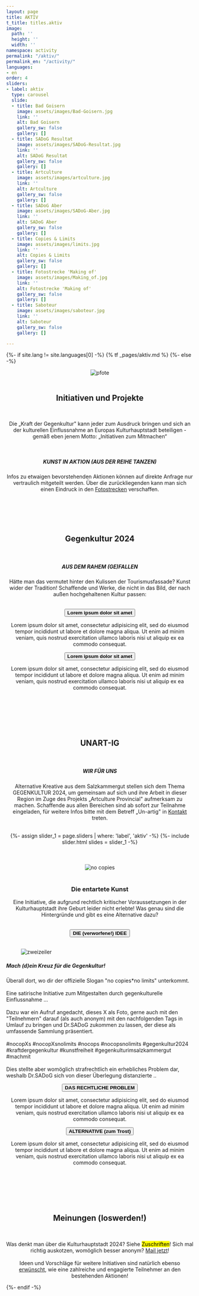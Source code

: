 ```yaml
---
layout: page
title: AKTIV
t_title: titles.aktiv
image:
  path: ''
  height: ''
  width: ''
namespace: activity
permalink: "/aktiv/"
permalink_en: "/activity/"
languages:
- en
order: 4
sliders:
- label: aktiv
  type: carousel
  slide:
  - title: Bad Goisern
    image: assets/images/Bad-Goisern.jpg
    link: ''
    alt: Bad Goisern
    gallery_sw: false
    gallery: []
  - title: SADoG Resultat
    image: assets/images/SADoG-Resultat.jpg
    link: ''
    alt: SADoG Resultat
    gallery_sw: false
    gallery: []
  - title: Artculture
    image: assets/images/artculture.jpg
    link: ''
    alt: Artculture
    gallery_sw: false
    gallery: []
  - title: SADoG Aber
    image: assets/images/SADoG-Aber.jpg
    link: ''
    alt: SADoG Aber
    gallery_sw: false
    gallery: []
  - title: Copies & Limits
    image: assets/images/limits.jpg
    link: ''
    alt: Copies & Limits
    gallery_sw: false
    gallery: []
  - title: Fotostrecke 'Making of'
    image: assets/images/Making_of.jpg
    link: ''
    alt: Fotostrecke 'Making of'
    gallery_sw: false
    gallery: []
  - title: Saboteur
    image: assets/images/saboteur.jpg
    link: ''
    alt: Saboteur
    gallery_sw: false
    gallery: []

---
```

{%- if site.lang != site.languages[0] -%}
  {% tf _pages/aktiv.md %}
{%- else -%}  
  <div align="center">
    <div class="page-col">
      <img class="is-small" src="{{ "/assets/images/pfote.png" | relative_url }}" alt="pfote">
      <br> <br>
      <h2 class="page__subtitle"><span>Initiativen und Projekte</span></h2>  
      <br>
      <p>Die „Kraft der Gegenkultur" kann jeder zum Ausdruck bringen und sich an der kulturellen Einflussnahme an Europas Kulturhauptstadt beteiligen - gemäß eben jenem Motto: „Initiativen zum Mitmachen“</p>
      <br>
      <h5><strong>KUNST IN AKTION (AUS DER REIHE TANZEN)</strong></h5>
      <p>Infos zu etwaigen bevorstehenden Aktionen können auf direkte Anfrage nur vertraulich mitgeteilt werden. Über die zurückliegenden kann man sich einen Eindruck in den <a href="http://" target="_blank" rel="noopener noreferrer">Fotostrecken</a> verschaffen.</p>
    </div>
    <br> <br>
  </div>

  <div class="is-light_bg" align="center">
    <div class="page-col">
      <br> <br>
      <h2 class="page__subtitle"><span>Gegenkultur 2024</span></h2>  
      <br>
      <h5><strong>AUS DEM RAHEM (GE)FALLEN</strong></h5>
      <p>Hätte man das vermutet hinter den Kulissen der Tourismusfassade? Kunst wider der Tradition! Schaffende und Werke, die nicht in das Bild, der nach außen hochgehaltenen Kultur passen:</p>
      <br>
    </div>
    <div class="accordion">
      <button class="accordion__button h4"><strong>Lorem ipsum dolor sit amet</strong></button>
      <div class="accordion-content">
        <div class="page-col">
          <p>Lorem ipsum dolor sit amet, consectetur adipisicing elit, sed do eiusmod tempor incididunt ut labore et dolore magna aliqua. Ut enim ad minim veniam, quis nostrud exercitation ullamco laboris nisi ut aliquip ex ea commodo consequat.</p>
        </div>
      </div>    
      <button class="accordion__button h4"><strong>Lorem ipsum dolor sit amet</strong></button>
      <div class="accordion-content">
        <div class="page-col">
          <p>Lorem ipsum dolor sit amet, consectetur adipisicing elit, sed do eiusmod tempor incididunt ut labore et dolore magna aliqua. Ut enim ad minim veniam, quis nostrud exercitation ullamco laboris nisi ut aliquip ex ea commodo consequat.</p>
        </div>
      </div>
    </div>
    <br> <br> <br>
  </div>

  <div  align="center">
    <div class="page-col">
      <br><br>
      <h2 class="page__subtitle"><span>UNART-IG</span></h2>
      <br>
      <h5><strong>WIR FÜR UNS</strong></h5>
      <p>Alternative Kreative aus dem Salzkammergut stellen sich dem Thema GEGENKULTUR 2024, um gemeinsam auf sich und ihre Arbeit in dieser Region im Zuge des Projekts „Artculture Provincial" aufmerksam zu machen. Schaffende aus allen Bereichen sind ab sofort zur Teilnahme eingeladen, für weitere Infos bitte mit dem Betreff „Un-artig" in <a href="{% tl contacts %}" target="_blank" rel="noopener noreferrer">Kontakt</a> treten.
      </p>
    </div>
    <br>
    {%- assign slider_1 =  page.sliders | where: 'label', 'aktiv' -%}
    {%- include slider.html slides = slider_1 -%}
  </div>

  <div class="is-light_bg" align="center">
    <div class="page-col">
      <br> <br> <br>
      <img src="{{ "/assets/images/no_copies.png" | relative_url }}" alt="no copies">
      <br> <br>
      <h3><strong>Die entartete Kunst</strong></h3>
      <p>Eine Initiative, die aufgrund rechtlich kritischer Voraussetzungen in der Kulturhauptstadt ihre Geburt leider nicht erlebte! Was genau sind die Hintergründe und gibt es eine Alternative dazu?</p>
      <br>
    </div>
    <div class="accordion">
      <button class="accordion__button is-active h4"><strong>DIE (verworfene!) IDEE</strong></button>
      <div class="accordion-content">
        <div class="page-col">
          <br>
          <div align="left">
            <figure class="img-fit img-fit_contain ratio-1x1 is-medium is-float-left">
              <img src="{{ "/assets/images/zweizeiler.png" | relative_url }}" alt="zweizeiler">
            </figure>
            <h5><strong>Mach (d)ein Kreuz für die Gegenkultur! </strong></h5>
            <p>Überall dort, wo dir der offizielle Slogan "no copies*no limits" 
              unterkommt.<br>
              <br>
              Eine satirische Initiative zum Mitgestalten durch gegenkulturelle 
              Einflussnahme ... <br>
              <br>
              Dazu war ein Aufruf angedacht, dieses X als Foto, gerne auch mit den 
              "Teilnehmern" darauf (als auch anonym) mit den nachfolgenden Tags in 
              Umlauf zu bringen und Dr.SADoG zukommen zu lassen, der diese als 
              umfassende Sammlung präsentiert. <br>
              <br>
              #nocopXs #nocopXsnolimits #nocops #nocopsnolimits #gegenkultur2024 
              #kraftdergegenkultur #kunstfreiheit #gegenkulturimsalzkammergut #machmit <br>
              <br>
              Dies stellte aber womöglich strafrechtlich ein erhebliches Problem dar, 
              weshalb Dr.SADoG sich von dieser Überlegung distanzierte .. </p>
          </div>
        </div>
      </div>    
      <button class="accordion__button h4"><strong>DAS RECHTLICHE PROBLEM</strong></button>
      <div class="accordion-content">
       <div class="page-col">
          <p>Lorem ipsum dolor sit amet, consectetur adipisicing elit, sed do eiusmod tempor incididunt ut labore et dolore magna aliqua. Ut enim ad minim veniam, quis nostrud exercitation ullamco laboris nisi ut aliquip ex ea commodo consequat.</p>
        </div>
      </div>
      <button class="accordion__button h4"><strong>ALTERNATIVE (zum Trost)</strong></button>
      <div class="accordion-content">
        <div class="page-col">
          <p>Lorem ipsum dolor sit amet, consectetur adipisicing elit, sed do eiusmod tempor incididunt ut labore et dolore magna aliqua. Ut enim ad minim veniam, quis nostrud exercitation ullamco laboris nisi ut aliquip ex ea commodo consequat.</p>
        </div>
      </div>
    </div>
    <br> <br> <br>
  </div>

  <div align="center">
    <div class="page-col">
      <br><br>
      <h2 class="page__subtitle"><span>Meinungen (loswerden!)</span></h2>  
      <br>
      <p>Was denkt man über die Kulturhauptstadt 2024? Siehe <mark>Zuschriften</mark>! Sich mal richtig auskotzen, womöglich besser anonym? <a href="mailto:{{ site.contact.email }}">Mail jetzt</a>!
        <br> <br>
        Ideen und Vorschläge für weitere Initiativen sind natürlich ebenso <a href="http://" target="_blank" rel="noopener noreferrer">erwünscht</a>, wie eine zahlreiche und engagierte Teilnehmer an den bestehenden Aktionen!
        </p>
    </div>
  </div>
{%- endif -%}